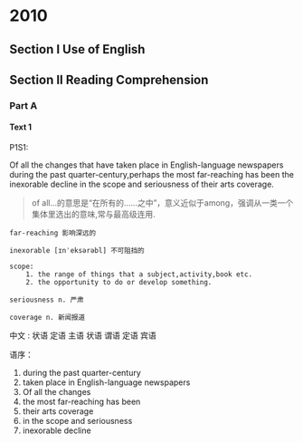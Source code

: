 # 2010

## Section I Use of English

## Section II Reading Comprehension

### Part A 

#### Text 1

P1S1:

Of all the changes that have taken place in English-language newspapers during the past quarter-century,perhaps the most far-reaching has been the inexorable decline in the scope and seriousness of their arts coverage.

> of all...的意思是“在所有的......之中”，意义近似于among，强调从一类一个集体里选出的意味,常与最高级连用.

```
far-reaching 影响深远的

inexorable [ɪnˈeksərəbl] 不可阻挡的

scope:
    1. the range of things that a subject,activity,book etc.
    2. the opportunity to do or develop something.

seriousness n. 严肃

coverage n. 新闻报道

``` 

中文 : 状语 定语 主语 状语 谓语 定语 宾语

语序：

1. during the past quarter-century
2. taken place in English-language newspapers
3. Of all the changes
4. the most far-reaching has been
5. their arts coverage
6. in the scope and seriousness 
7. inexorable decline
